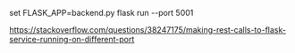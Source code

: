 set FLASK_APP=backend.py
flask run --port 5001

https://stackoverflow.com/questions/38247175/making-rest-calls-to-flask-service-running-on-different-port